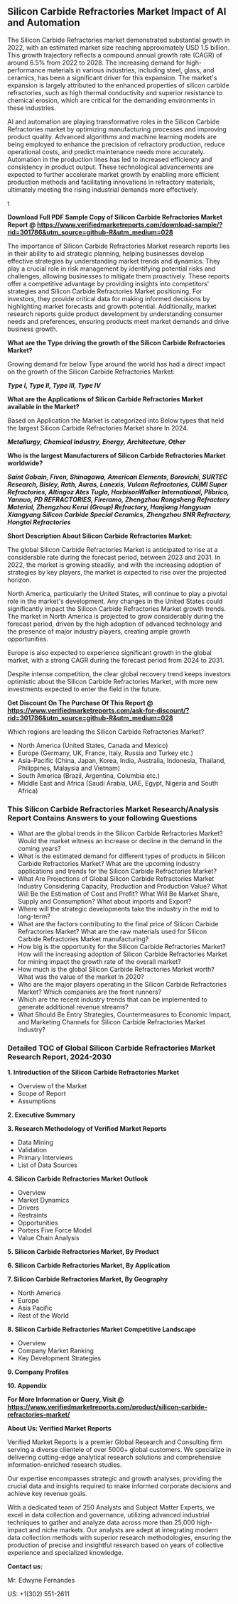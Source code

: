 <h2>Silicon Carbide Refractories Market Impact of AI and Automation</h2><p>The Silicon Carbide Refractories market demonstrated substantial growth in 2022, with an estimated market size reaching approximately USD 1.5 billion. This growth trajectory reflects a compound annual growth rate (CAGR) of around 6.5% from 2022 to 2028. The increasing demand for high-performance materials in various industries, including steel, glass, and ceramics, has been a significant driver for this expansion. The market's expansion is largely attributed to the enhanced properties of silicon carbide refractories, such as high thermal conductivity and superior resistance to chemical erosion, which are critical for the demanding environments in these industries.</p><p>AI and automation are playing transformative roles in the Silicon Carbide Refractories market by optimizing manufacturing processes and improving product quality. Advanced algorithms and machine learning models are being employed to enhance the precision of refractory production, reduce operational costs, and predict maintenance needs more accurately. Automation in the production lines has led to increased efficiency and consistency in product output. These technological advancements are expected to further accelerate market growth by enabling more efficient production methods and facilitating innovations in refractory materials, ultimately meeting the rising industrial demands more effectively.</p>t</p><p id="" class=""><strong>Download Full PDF Sample Copy of Silicon Carbide Refractories Market Report @ <a href="https://www.verifiedmarketreports.com/download-sample/?rid=301786&utm_source=github-R&utm_medium=028" target="_blank">https://www.verifiedmarketreports.com/download-sample/?rid=301786&utm_source=github-R&utm_medium=028</a></strong></p><p>The importance of&nbsp;Silicon Carbide Refractories Market research reports lies in their ability to aid strategic planning, helping businesses develop effective strategies by understanding market trends and dynamics. They play a crucial role in risk management by identifying potential risks and challenges, allowing businesses to mitigate them proactively. These reports offer a competitive advantage by providing insights into competitors' strategies and Silicon Carbide Refractories Market positioning. For investors, they provide critical data for making informed decisions by highlighting market forecasts and growth potential. Additionally, market research reports guide product development by understanding consumer needs and preferences, ensuring products meet market demands and drive business growth.</p><p><strong>What are the&nbsp;Type driving the growth of the Silicon Carbide Refractories Market?</strong></p><p id="" class="">Growing demand for below Type around the world has had a direct impact on the growth of the Silicon Carbide Refractories Market:</p><em><strong>Type I, Type II, Type III, Type IV</strong></em></p><strong>What are the&nbsp;Applications&nbsp;of Silicon Carbide Refractories Market available in the Market?</strong></p><p id="" class="">Based on Application the Market is categorized into Below types that held the largest Silicon Carbide Refractories Market share In 2024.</p><em><strong>Metallurgy, Chemical Industry, Energy, Architecture, Other</strong></em></p><strong>Who is the largest Manufacturers of Silicon Carbide Refractories Market worldwide?</strong></p><p><em><strong>Saint Gobain, Fiven, Shinagawa, American Elements, Borovichi, SURTEC Research, Bisley, Rath, Auras, Lanexis, Vulcan Refractories, CUMI Super Refractories, Altingoz Ates Tugla, HarbisonWalker International, Plibrico, Yannuo, PD REFRACTORIES, Fireramo, Zhengzhou Rongsheng Refractory Material, Zhengzhou Kerui (Group) Refractory, Hanjiang Hongyuan Xiangyang Silicon Carbide Special Ceramics, Zhengzhou SNR Refractory, Hongtai Refractories</strong></em></p><p id="" class=""><strong>Short Description About Silicon Carbide Refractories Market:</strong></p><p>The global Silicon Carbide Refractories Market is anticipated to rise at a considerable rate during the forecast period, between 2023 and 2031. In 2022, the market is growing steadily, and with the increasing adoption of strategies by key players, the market is expected to rise over the projected horizon.</p><p>North America, particularly the United States, will continue to play a pivotal role in the market's development. Any changes in the United States could significantly impact the Silicon Carbide Refractories Market growth trends. The market in North America is projected to grow considerably during the forecast period, driven by the high adoption of advanced technology and the presence of major industry players, creating ample growth opportunities.</p><p>Europe is also expected to experience significant growth in the global market, with a strong CAGR during the forecast period from 2024 to 2031.</p><p>Despite intense competition, the clear global recovery trend keeps investors optimistic about the Silicon Carbide Refractories Market, with more new investments expected to enter the field in the future.</p><p id="" class=""><strong>Get Discount On The Purchase Of This Report @ <a href="https://www.verifiedmarketreports.com/ask-for-discount/?rid=301786&utm_source=github-R&utm_medium=028" target="_blank">https://www.verifiedmarketreports.com/ask-for-discount/?rid=301786&utm_source=github-R&utm_medium=028</a></strong></p>Which regions are leading the Silicon Carbide Refractories Market?</p><ul><li>North America (United States, Canada and Mexico)</li><li>Europe (Germany, UK, France, Italy, Russia and Turkey etc.)</li><li>Asia-Pacific (China, Japan, Korea, India, Australia, Indonesia, Thailand, Philippines, Malaysia and Vietnam)</li><li>South America (Brazil, Argentina, Columbia etc.)</li><li>Middle East and Africa (Saudi Arabia, UAE, Egypt, Nigeria and South Africa)</li></ul><h3 id="" class="">This Silicon Carbide Refractories Market Research/Analysis Report Contains Answers to your following Questions</h3><ul><li>What are the global trends in the Silicon Carbide Refractories Market? Would the market witness an increase or decline in the demand in the coming years?</li><li>What is the estimated demand for different types of products in Silicon Carbide Refractories Market? What are the upcoming industry applications and trends for the Silicon Carbide Refractories Market?</li><li>What Are Projections of Global Silicon Carbide Refractories Market Industry Considering Capacity, Production and Production Value? What Will Be the Estimation of Cost and Profit? What Will Be Market Share, Supply and Consumption? What about imports and Export?</li><li>Where will the strategic developments take the industry in the mid to long-term?</li><li>What are the factors contributing to the final price of Silicon Carbide Refractories Market? What are the raw materials used for Silicon Carbide Refractories Market manufacturing?</li><li>How big is the opportunity for the Silicon Carbide Refractories Market? How will the increasing adoption of Silicon Carbide Refractories Market for mining impact the growth rate of the overall market?</li><li>How much is the global Silicon Carbide Refractories Market worth? What was the value of the market In 2020?</li><li>Who are the major players operating in the Silicon Carbide Refractories Market? Which companies are the front runners?</li><li>Which are the recent industry trends that can be implemented to generate additional revenue streams?</li><li>What Should Be Entry Strategies, Countermeasures to Economic Impact, and Marketing Channels for Silicon Carbide Refractories Market Industry?</li></ul><h3 id="" class="">Detailed TOC of Global Silicon Carbide Refractories Market Research Report, 2024-2030</h3><p id="" class=""><strong>1. Introduction of the Silicon Carbide Refractories Market</strong></p><ul><li>Overview of the Market</li><li>Scope of Report</li><li>Assumptions</li></ul><p id="" class=""><strong>2. Executive Summary</strong></p><p id="" class=""><strong>3. Research Methodology of Verified Market Reports</strong></p><ul><li>Data Mining</li><li>Validation</li><li>Primary Interviews</li><li>List of Data Sources</li></ul><p id="" class=""><strong>4. Silicon Carbide Refractories Market Outlook</strong></p><ul><li>Overview</li><li>Market Dynamics</li><li>Drivers</li><li>Restraints</li><li>Opportunities</li><li>Porters Five Force Model</li><li>Value Chain Analysis</li></ul><p id="" class=""><strong>5. Silicon Carbide Refractories Market, By Product</strong></p><p id="" class=""><strong>6. Silicon Carbide Refractories Market, By Application</strong></p><p id="" class=""><strong>7. Silicon Carbide Refractories Market, By Geography</strong></p><ul><li>North America</li><li>Europe</li><li>Asia Pacific</li><li>Rest of the World</li></ul><p id="" class=""><strong>8. Silicon Carbide Refractories Market Competitive Landscape</strong></p><ul><li>Overview</li><li>Company Market Ranking</li><li>Key Development Strategies</li></ul><p id="" class=""><strong>9. Company Profiles</strong></p><p id="" class=""><strong>10. Appendix</strong></p><p id="" class=""><strong>For More Information or Query, Visit @ <a href="https://www.verifiedmarketreports.com/product/silicon-carbide-refractories-market/" target="_blank">https://www.verifiedmarketreports.com/product/silicon-carbide-refractories-market/</a></strong></p><p id="" class=""><strong>About Us: Verified Market Reports</strong></p><p id="" class="">Verified Market Reports is a premier Global Research and Consulting firm serving a diverse clientele of over 5000+ global customers. We specialize in delivering cutting-edge analytical research solutions and comprehensive information-enriched research studies.</p><p id="" class="">Our expertise encompasses strategic and growth analyses, providing the crucial data and insights required to make informed corporate decisions and achieve key revenue goals.</p><p id="" class="">With a dedicated team of 250 Analysts and Subject Matter Experts, we excel in data collection and governance, utilizing advanced industrial techniques to gather and analyze data across more than 25,000 high-impact and niche markets. Our analysts are adept at integrating modern data collection methods with superior research methodologies, ensuring the production of precise and insightful research based on years of collective experience and specialized knowledge.</p><p id="" class=""><strong>Contact us:</strong></p><p id="" class="">Mr. Edwyne Fernandes</p><p id="" class="">US: +1(302) 551-2611</p>